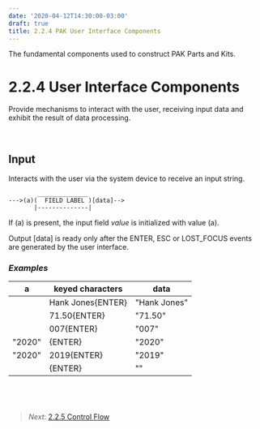 ```yaml
---
date: '2020-04-12T14:30:00-03:00'
draft: true
title: 2.2.4 PAK User Interface Components
---
```


The fundamental components used to construct PAK Parts and Kits.

2.2.4 User Interface Components
======================

Provide mechanisms to interact with the user, receiving input data and exhibit the result of data processing.

 

Input
----

Interacts with the user via the system device to receive an input string.

~~~~~~~~~~~~~~~~~~~~~~~~~~~~~~~~~~~~~~~~~~~~~~~~~~~~~~~~~~~~~~~~~~~
        ______________
--->(a)(  FIELD LABEL )[data]-->
       |--------------|

~~~~~~~~~~~~~~~~~~~~~~~~~~~~~~~~~~~~~~~~~~~~~~~~~~~~~~~~~~~~~~~~~~~

If (a) is present, the input field *value* is initialized with value (a).

Output [data] is ready only after the ENTER, ESC or LOST_FOCUS events are generated by the user interface.


### *Examples*

| a     | keyed characters     | data           |
|-------|----------------------|----------------|
|       | Hank Jones{ENTER}    | "Hank Jones"   |
|       | 71.50{ENTER}         | "71.50"        |
|       | 007{ENTER}           | "007"          |
|"2020" | {ENTER}              | "2020"         |
|"2020" | 2019{ENTER}          | "2019"         |
|       | {ENTER}              | ""             |

 
------
>   *Next*: [2.2.5 Control Flow](2.2.5-Control-Flow-Components.md)
